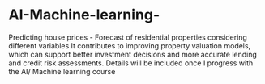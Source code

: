 # AI-Machine-learning-
Predicting house prices - Forecast of residential properties considering different variables 
It contributes to improving property valuation models, which can support better investment decisions and more accurate lending and credit risk assessments.
Details will be included once I progress with the AI/ Machine learning course 

